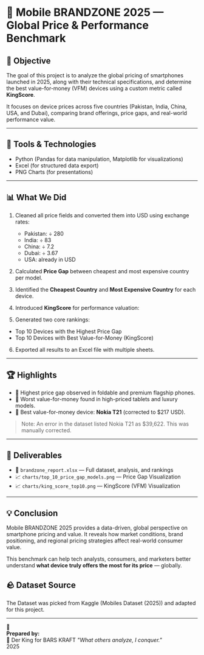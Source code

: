 # 📱 Mobile BRANDZONE 2025 — Global Price & Performance Benchmark

## 🎯 Objective

The goal of this project is to analyze the global pricing of smartphones launched in 2025, along with their technical specifications, and determine the best value-for-money (VFM) devices using a custom metric called **KingScore**.

It focuses on device prices across five countries (Pakistan, India, China, USA, and Dubai), comparing brand offerings, price gaps, and real-world performance value.

---

## 🧰 Tools & Technologies

- Python (Pandas for data manipulation, Matplotlib for visualizations)
- Excel (for structured data export)
- PNG Charts (for presentations)

---

## 📊 What We Did

1. Cleaned all price fields and converted them into USD using exchange rates:
   - Pakistan: ÷ 280
   - India: ÷ 83
   - China: ÷ 7.2
   - Dubai: ÷ 3.67
   - USA: already in USD

2. Calculated **Price Gap** between cheapest and most expensive country per model.

3. Identified the **Cheapest Country** and **Most Expensive Country** for each device.

4. Introduced **KingScore** for performance valuation:


5. Generated two core rankings:
- Top 10 Devices with the Highest Price Gap
- Top 10 Devices with Best Value-for-Money (KingScore)

6. Exported all results to an Excel file with multiple sheets.

---

## 🏆 Highlights

- 🔺 Highest price gap observed in foldable and premium flagship phones.
- 🔻 Worst value-for-money found in high-priced tablets and luxury models.
- 🥇 Best value-for-money device: **Nokia T21** (corrected to $217 USD).

> Note: An error in the dataset listed Nokia T21 as $39,622. This was manually corrected.

---

## 📁 Deliverables

- 📄 `brandzone_report.xlsx` — Full dataset, analysis, and rankings
- 📈 `charts/top_10_price_gap_models.png` — Price Gap Visualization
- 📈 `charts/king_score_top10.png` — KingScore (VFM) Visualization

---

## 💡 Conclusion

Mobile BRANDZONE 2025 provides a data-driven, global perspective on smartphone pricing and value. It reveals how market conditions, brand positioning, and regional pricing strategies affect real-world consumer value.

This benchmark can help tech analysts, consumers, and marketers better understand **what device truly offers the most for its price** — globally.


## 🪨 Dataset Source

The Dataset was picked from Kaggle (Mobiles Dataset (2025)) and adapted for this project. 
 
---

🦅  
**Prepared by:**  
👑 Der King  for BARS KRAFT 
_"What others analyze, I conquer."_  
2025
